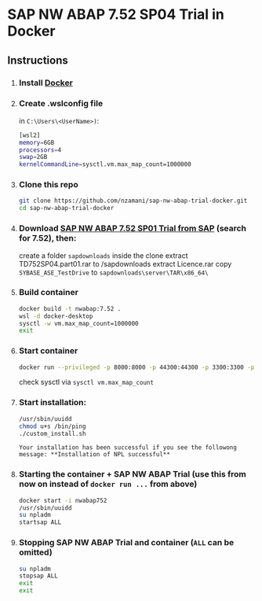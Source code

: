 # SAP NW ABAP 7.52 SP04 Trial in Docker

## Instructions

1. ### Install [Docker](https://www.docker.com/community-edition)

1. ### Create .wslconfig file 
    in `C:\Users\<UserName>)`:
    ```sh
    [wsl2]
    memory=6GB
    processors=4
    swap=2GB
    kernelCommandLine=sysctl.vm.max_map_count=1000000
     ```
        
1. ### Clone this repo

    ```sh
    git clone https://github.com/nzamani/sap-nw-abap-trial-docker.git
    cd sap-nw-abap-trial-docker
    ```
    
1. ### Download [SAP NW ABAP 7.52 SP01 Trial from SAP](https://developers.sap.com/germany/trials-downloads.html) (search for **7.52**), then:
    create a folder `sapdownloads` inside the clone
    extract TD752SP04.part01.rar to /sapdownloads
    extract Licence.rar
    copy `SYBASE_ASE_TestDrive` to `sapdownloads\server\TAR\x86_64\`
  
1. ### Build container
    ```sh
    docker build -t nwabap:7.52 .
    wsl -d docker-desktop  
    sysctl -w vm.max_map_count=1000000  
    exit  
    ```

1. ### Start container
    ```sh
    docker run --privileged -p 8000:8000 -p 44300:44300 -p 3300:3300 -p 3200:3200 -h vhcalnplci --name nwabap752 -it nwabap:7.52 /bin/bash
    ```
    check sysctl via `sysctl vm.max_map_count`

1. ### Start installation:
    ```sh
    /usr/sbin/uuidd
    chmod u+s /bin/ping
    ./custom_install.sh
    ```
    
   `Your installation has been successful if you see the followong message: **Installation of NPL successful**`

1. ### Starting the container + SAP NW ABAP Trial (use this from now on instead of `docker run ...` from above)

    ```sh
    docker start -i nwabap752
    /usr/sbin/uuidd
    su npladm
    startsap ALL
    ```

1. ### Stopping SAP NW ABAP Trial and container (`ALL` can be omitted)

    ```sh
    su npladm
    stopsap ALL
    exit
    exit
    ```
